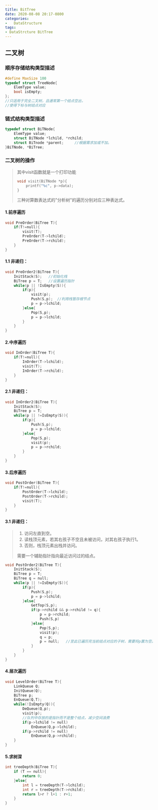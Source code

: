 ```yaml
---
title: BitTree
date: 2020-08-08 20:17-0800
categories:
-   DataStructure
tags:
- DataStrcture BitTree
---
```


## 二叉树

### 顺序存储结构类型描述

```c
#define MaxSize 100
typedef struct TreeNode{
    ElemType value;
    bool isEmpty;
};
//只适用于完全二叉树，且通常第一个结点空出，
//使得下标与树结点对应
```

### 链式结构类型描述

```c
typedef struct BiTNode{
    ElemType value;
    struct BiTNode *lchild, *rchild;
    struct BiTnode *parent;		//根据需求加或不加。
}BiTNode, *BiTree;
```

### 二叉树的操作

> 其中visit函数就是一个打印功能
>
> ```c
> void visit(BiTNode *p){
>     printf("%c", p->data);
> }
> ```
>
> 三种对算数表达式的"分析树"的遍历分别对应三种表达式。

#### 1.前序遍历

```c
void PreOrder(BiTree T){
    if(T!=null){
        visit(T);
        PreOrder(T->lchild);
        PreOrder(T->rchild);
    }
}
```

#### 1.1 非递归：

```c
void PreOrder2(BiTree T){
    InitStack(S);	//初始化栈
    BiTree p = T;	//设置遍历指针
    while(p || !IsEmpty(S)){
        if(p){
            visit(p);
            Push(S,p);	//利用栈暂存根节点
            p = p->lchild;
        }else{
            Pop(S,p);
            p = p->lchild;
        }
    }
}
```



#### 2.中序遍历

```c
void InOrder(BiTree T){
    if(T!=null){
        InOrder(T->lchild);
        visit(T);
        InOrder(T->rchild);
    }
}
```

#### 2.1 非递归：

```c
void InOrder2(BiTree T){
    InitStack(S);
    BiTree p = T;
    while(p || !=IsEmpty(S)){
        if(p){
            Push(S,p);
            p = p->lchild;
        }else{
            Pop(S,p);
            visit(p);
            p = p->rchild;
        }
    }
}
```



#### 3.后序遍历

```c
void PostOrder(BiTree T){
    if(T!=null){
        PostOrder(T->lchild);
        PostOrder(T->rchild);
        visit(T);
    }
}
```

#### 3.1 非递归：

> 1. 访问左直到空。
> 2. 读栈顶元素，若其右孩子不空且未被访问，对其右孩子执行1。
> 3. 否则，栈顶元素出栈并访问。
>
> 需要一个辅助指针指向最近访问过的结点。

```c
void PostOrder2(BiTree T){
    InitStack(S);
    BiTree p = T;
    BiTree q = null;
    while(p || !=IsEmpty(S)){
        if(p){
            Push(S,p);
            p = p->lchild;
        }else{
            GetTop(S,p);
            if(p->rchild && p->rchild != q){
                p = p->rchild;
                Push(S,p)
            }else{
                Pop(S,p);
                visit(p);
                q = p;
                p = null;	//至此已遍历完当前结点对应的子树，需要将p置为空。
            }
        }
    }
}
```



#### 4.层次遍历

```c
void LevelOrder(BiTree T){
    LinkQueue Q;
    InitQueue(Q);
    BiTree p;
    EnQueue(Q,T);
    while(!IsEmpty(Q)){
        DeQueue(Q,p);
        visit(p);
        //队列中存放的是指针而不是整个结点，减少空间浪费
        if(p->lchild != null)
            EnQueue(Q,p->lchild);
        if(p->rchild != null)
            EnQueue(Q,p->rchild);
    }
}
```

#### 5.求树深

```c
int treeDepth(BiTree T){
    if (T == null){
        return 0;
    }else{
        int l = treeDepth(T->lchild);
        int r = treeDepth(T->rchild);
        return l>r ? l+1 : r+1;
    }
}
```